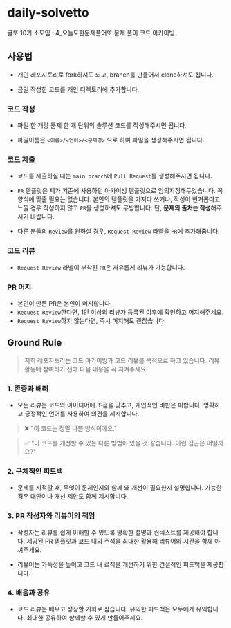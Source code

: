 # daily-solvetto
글또 10기 소모임 : 4_오늘도한문제풀어또 문제 풀이 코드 아카이빙

## 사용법

- 개인 레포지토리로 fork하셔도 되고, branch를 만들어서 clone하셔도 됩니다.

- 금일 작성한 코드를 개인 디렉토리에 추가합니다.

### 코드 작성
- 파일 한 개당 문제 한 개 단위의 솔루션 코드를 작성해주시면 됩니다.

- 파일이름은 `<이름>/<언어>/<문제명>` 으로 하여 파일을 생성해주시면 됩니다.

### 코드 제출
- 코드를 제출하실 때는 `main branch`에 `Pull Request`를 생성해주시면 됩니다.

- `PR` 템플릿은 제가 기존에 사용하던 아카이빙 템플릿으로 임의지정해두었습니다. 꼭 양식에 맞출 필요는 없습니다. 본인의 템플릿을 가져다 쓰거나, 작성이 번거롭다고 느낄 경우 작성하지 않고 `PR`을 생성하셔도 무방합니다. 단, **문제의 출처는 작성**해주시기 바랍니다.

- 다른 분들의 `Review`를 원하실 경우, `Request Review` 라벨을 `PR`에 추가해줍니다.

### 코드 리뷰
- `Request Review` 라벨이 부착된 `PR`은 자유롭게 리뷰가 가능합니다.

### PR 머지
- 본인이 만든 PR은 본인이 머지합니다.
- `Request Review`한다면, 1인 이상의 리뷰가 등록된 이후에 확인하고 머지해주세요.
- `Request Review`하지 않는다면, 즉시 머지해도 괜찮습니다.

## Ground Rule

> 저희 레포지토리는 코드 아카이빙과 코드 리뷰를 목적으로 하고 있습니다. 리뷰 활동에 참여하기 전에 다음 내용을 꼭 지켜주세요!

### 1. 존중과 배려
- 모든 리뷰는 코드와 아이디어에 초점을 맞추고, 개인적인 비판은 피합니다. 명확하고 긍정적인 언어를 사용하여 의견을 제시합니다.

> ❌ "이 코드는 정말 나쁜 방식이에요."

> ✅ "이 코드를 개선할 수 있는 다른 방법이 있을 것 같습니다. 이런 접근은 어떨까요?"

### 2. 구체적인 피드백
- 문제를 지적할 때, 무엇이 문제인지와 함께 왜 개선이 필요한지 설명합니다. 가능한 경우 대안이나 개선 제안도 함께 제시합니다.

### 3. PR 작성자와 리뷰어의 책임
- 작성자는 리뷰를 쉽게 이해할 수 있도록 명확한 설명과 컨텍스트를 제공해야 합니다. 제공된 PR 템플릿과 코드 내의 주석을 최대한 활용해 리뷰어의 시간을 함께 아껴주세요.

- 리뷰어는 가독성을 높이고 코드 내 로직을 개선하기 위한 건설적인 피드백을 제공합니다.

### 4. 배움과 공유
- 코드 리뷰는 배우고 성장할 기회로 삼습니다. 유익한 피드백은 모두에게 유익합니다. 최대한 공유하여 함께할 수 있게 만들어주세요.
